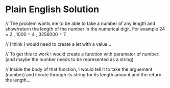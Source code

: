 # Plain English Solution
// The problem wants me to be able to take a number of any length and show/return the length of the number in the numerical digit. For example 24 = 2 , 1000 = 4 , 3256000 = 7.

// I think I would need to create a let with a value...

// To get this to work I would create a function with paramater of number. (and maybe the number needs to be represented as a string)

// Inside the body of that function, I would tell it to take the arguement (number) and iterate through its string for its length amount and the return the length...
